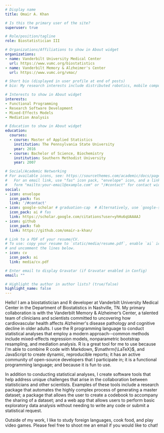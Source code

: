 ```yaml
---
# Display name
title: Omair A. Khan

# Is this the primary user of the site?
superuser: true

# Role/position/tagline
role: Biostatistician III

# Organizations/Affiliations to show in About widget
organizations:
- name: Vanderbilt University Medical Center
  url: https://www.vumc.org/biostatistics
- name: Vanderbilt Memory & Alzheimer's Center
  url: https://www.vumc.org/vmac/

# Short bio (displayed in user profile at end of posts)
# bio: My research interests include distributed robotics, mobile computing and programmable matter.

# Interests to show in About widget
interests:
- Functional Programming
- Research Software Development
- Mixed-Effects Models
- Mediation Analysis

# Education to show in About widget
education:
  courses:
  - course: Master of Applied Statistics
    institution: The Pennsylvania State University
    year: 2016
  - course: Bachelor of Science, Biochemistry
    institution: Southern Methodist University
    year: 2007

# Social/Academic Networking
# For available icons, see: https://sourcethemes.com/academic/docs/page-builder/#icons
#   For an email link, use "fas" icon pack, "envelope" icon, and a link in the
#   form "mailto:your-email@example.com" or "/#contact" for contact widget.
social:
- icon: envelope
  icon_pack: fas
  link: '/#contact'
- icon: google-scholar # graduation-cap  # Alternatively, use `google-scholar` icon from `ai` icon pack
  icon_pack: ai # fas
  link: https://scholar.google.com/citations?user=yhHu6qUAAAAJ
- icon: github
  icon_pack: fab
  link: https://github.com/omair-a-khan/

# Link to a PDF of your resume/CV.
# To use: copy your resume to `static/media/resume.pdf`, enable `ai` icons in `params.toml`, 
# and uncomment the lines below.
- icon: cv
  icon_pack: ai
  link: media/cv.pdf

# Enter email to display Gravatar (if Gravatar enabled in Config)
email: ""

# Highlight the author in author lists? (true/false)
highlight_name: false
---
```


Hello! I am a biostatistician and R developer at Vanderbilt University Medical Center in the Department of Biostatistics in Nashville, TN. My primary collaboration is with the Vanderbilt Memory & Alzheimer’s Center, a talented team of clinicians and scientists committed to uncovering how cardiovascular health affects Alzheimer's disease pathology and cognitive decline in older adults. I use the R programming language to conduct statistical analyses that employ a modern approach--common methods include mixed-effects regression models, nonparametric bootstrap resampling, and mediation analysis. R is a great tool for me to use because I'm able to combine R code with Markdown, $\mathrm{\LaTeX}$, and JavaScript to create dynamic, reproducible reports; it has an active community of open-source developers that I participate in; it is a functional programming language; and because it is fun to use.
 
In addition to conducting statistical analyses, I create software tools that help address unique challenges that arise in the collaboration between statisticians and other scientists. Examples of these tools include a research package that automates the highly complex process of generating a master dataset; a package that allows the user to create a codebook to accompany the sharing of a dataset; and a web app that allows users to perform basic exploratory data analysis without needing to write any code or submit a statistical request.

Outside of my work, I like to study foreign languages, cook food, and play video games. Please feel free to shoot me an email if you would like to chat!
